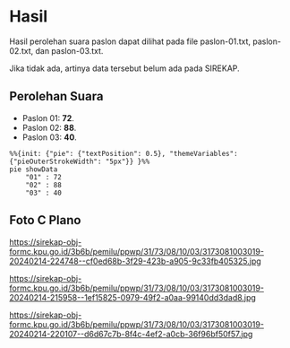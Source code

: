 # Hasil

Hasil perolehan suara paslon dapat dilihat pada file paslon-01.txt, paslon-02.txt, dan paslon-03.txt.

Jika tidak ada, artinya data tersebut belum ada pada SIREKAP.

## Perolehan Suara

 * Paslon 01: **72**.
 * Paslon 02: **88**.
 * Paslon 03: **40**.

```mermaid
%%{init: {"pie": {"textPosition": 0.5}, "themeVariables": {"pieOuterStrokeWidth": "5px"}} }%%
pie showData
    "01" : 72
    "02" : 88
    "03" : 40
```
## Foto C Plano

https://sirekap-obj-formc.kpu.go.id/3b6b/pemilu/ppwp/31/73/08/10/03/3173081003019-20240214-224748--cf0ed68b-3f29-423b-a905-9c33fb405325.jpg

https://sirekap-obj-formc.kpu.go.id/3b6b/pemilu/ppwp/31/73/08/10/03/3173081003019-20240214-215958--1ef15825-0979-49f2-a0aa-99140dd3dad8.jpg

https://sirekap-obj-formc.kpu.go.id/3b6b/pemilu/ppwp/31/73/08/10/03/3173081003019-20240214-220107--d6d67c7b-8f4c-4ef2-a0cb-36f96bf50f57.jpg
